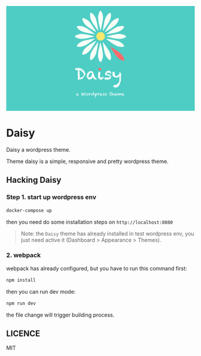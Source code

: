 <p align="center">
	<img width="600" src="./docs/images/theme_daisy.jpg" alt="daisy">
</p>

# Daisy

Daisy a wordpress theme.

Theme daisy is a simple, responsive and pretty wordpress theme.

## Hacking Daisy

### Step 1. start up wordpress env

```bash
docker-compose up
```

then you need do some installation steps on `http://localhost:8080`

> Note: the `Daisy` theme has already installed in test wordpress env, you just need active it (Dashboard > Appearance > Themes).

### 2. webpack

webpack has already configured, but you have to run this command first:

```bash
npm install
```

then you can run dev mode:

```bash
npm run dev
```

the file change will trigger building process.

## LICENCE

MIT